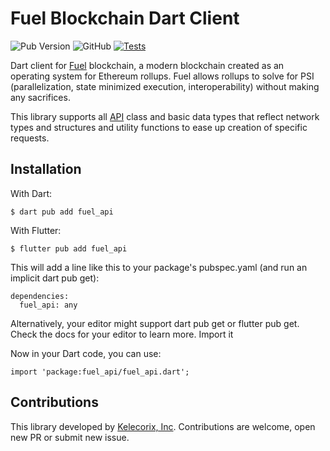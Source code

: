 
# Fuel Blockchain Dart Client

![Pub Version](https://img.shields.io/pub/v/fuel_api)
![GitHub](https://img.shields.io/github/license/kelecorix/fuel-dart-client)
[![Tests](https://github.com/kelecorix/fuel-dart-client/actions/workflows/dart.yml/badge.svg)](https://github.com/kompendium-ano/fuel-dart-client/actions/workflows/dart.yml)

Dart client for [Fuel](https://fuel.network/) blockchain, a modern blockchain created as an operating system 
for Ethereum rollups. Fuel allows rollups to solve for PSI (parallelization, state minimized execution, interoperability) without making any sacrifices.

This library supports all [API](https://docs.fuel.network/docs/intro/glossary/) class and basic data types that reflect network types and structures and utility functions to ease up creation of specific requests.

## Installation

With Dart:
```
$ dart pub add fuel_api
```

With Flutter:
```
$ flutter pub add fuel_api
```

This will add a line like this to your package's pubspec.yaml (and run an implicit dart pub get):

```
dependencies:
  fuel_api: any
```
Alternatively, your editor might support dart pub get or flutter pub get. Check the docs for your editor to learn more.
Import it

Now in your Dart code, you can use:
```
import 'package:fuel_api/fuel_api.dart';
```


## Contributions
This library developed by [Kelecorix, Inc](https://github.com/kelecorix). Contributions are welcome, open new PR or submit new issue.


